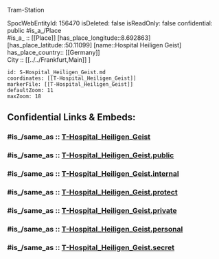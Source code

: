 ﻿---
location:
- 50.11099
- 8.692863
mapmarker: tram
mapzoom:
- 8
- 18
tags:
- geo/station/tram
type: Station
---

Tram-Station

SpocWebEntityId: 156470
isDeleted: false
isReadOnly: false
confidential: public
#is_a_/Place  
#is_a_ :: [[Place]] 
[has_place_longitude::8.692863] 
[has_place_latitude::50.11099] 
[name::Hospital Heiligen Geist] 
has_place_country:: [[Germany]]  
City :: [[../../Frankfurt,Main]] ] 


```leaflet
id: S-Hospital_Heiligen_Geist.md
coordinates: [[T-Hospital_Heiligen_Geist]] 
markerFile: [[T-Hospital_Heiligen_Geist]] 
defaultZoom: 11 
maxZoom: 18
```


## Confidential Links & Embeds: 

### #is_/same_as :: [T-Hospital_Heiligen_Geist](T-Hospital_Heiligen_Geist.md) 

### #is_/same_as :: [T-Hospital_Heiligen_Geist.public](/_public/Earth/Continent/Europe/Europe~Central/Germany/Germany~West/Hessen/counties~Hessen/Frankfurt~Main/Stations-FFM~T/T-Hospital_Heiligen_Geist.public.md) 

### #is_/same_as :: [T-Hospital_Heiligen_Geist.internal](/_internal/Earth/Continent/Europe/Europe~Central/Germany/Germany~West/Hessen/counties~Hessen/Frankfurt~Main/Stations-FFM~T/T-Hospital_Heiligen_Geist.internal.md) 

### #is_/same_as :: [T-Hospital_Heiligen_Geist.protect](/_protect/Earth/Continent/Europe/Europe~Central/Germany/Germany~West/Hessen/counties~Hessen/Frankfurt~Main/Stations-FFM~T/T-Hospital_Heiligen_Geist.protect.md) 

### #is_/same_as :: [T-Hospital_Heiligen_Geist.private](/_private/Earth/Continent/Europe/Europe~Central/Germany/Germany~West/Hessen/counties~Hessen/Frankfurt~Main/Stations-FFM~T/T-Hospital_Heiligen_Geist.private.md) 

### #is_/same_as :: [T-Hospital_Heiligen_Geist.personal](/_personal/Earth/Continent/Europe/Europe~Central/Germany/Germany~West/Hessen/counties~Hessen/Frankfurt~Main/Stations-FFM~T/T-Hospital_Heiligen_Geist.personal.md) 

### #is_/same_as :: [T-Hospital_Heiligen_Geist.secret](/_secret/Earth/Continent/Europe/Europe~Central/Germany/Germany~West/Hessen/counties~Hessen/Frankfurt~Main/Stations-FFM~T/T-Hospital_Heiligen_Geist.secret.md)


